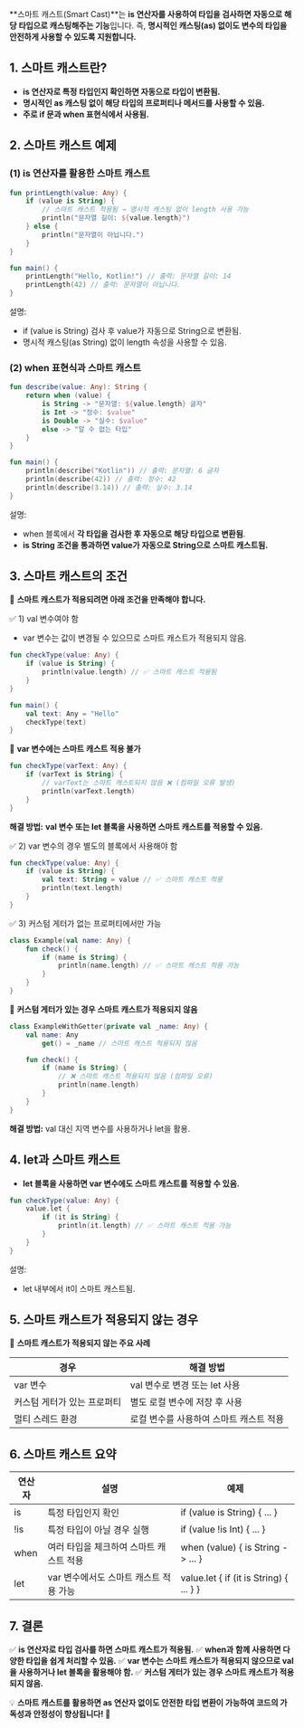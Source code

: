 
**스마트 캐스트(Smart Cast)**는 **is 연산자를 사용하여 타입을 검사하면 자동으로 해당 타입으로 캐스팅해주는 기능**입니다. 즉, **명시적인 캐스팅(as) 없이도 변수의 타입을 안전하게 사용할 수 있도록 지원합니다.**

## 1. 스마트 캐스트란?

- **is 연산자로 특정 타입인지 확인하면 자동으로 타입이 변환됨.**
- **명시적인 as 캐스팅 없이 해당 타입의 프로퍼티나 메서드를 사용할 수 있음.**
- **주로 if 문과 when 표현식에서 사용됨.**

## 2. 스마트 캐스트 예제

### (1) is 연산자를 활용한 스마트 캐스트

```kotlin
fun printLength(value: Any) {
    if (value is String) {
        // 스마트 캐스트 적용됨 → 명시적 캐스팅 없이 length 사용 가능
        println("문자열 길이: ${value.length}")
    } else {
        println("문자열이 아닙니다.")
    }
}

fun main() {
    printLength("Hello, Kotlin!") // 출력: 문자열 길이: 14
    printLength(42) // 출력: 문자열이 아닙니다.
}
```

설명:

- if (value is String) 검사 후 value가 자동으로 String으로 변환됨.
- 명시적 캐스팅(as String) 없이 length 속성을 사용할 수 있음.

### (2) when 표현식과 스마트 캐스트

```kotlin
fun describe(value: Any): String {
    return when (value) {
        is String -> "문자열: ${value.length} 글자"
        is Int -> "정수: $value"
        is Double -> "실수: $value"
        else -> "알 수 없는 타입"
    }
}

fun main() {
    println(describe("Kotlin")) // 출력: 문자열: 6 글자
    println(describe(42)) // 출력: 정수: 42
    println(describe(3.14)) // 출력: 실수: 3.14
}
```

설명:

- when 블록에서 **각 타입을 검사한 후 자동으로 해당 타입으로 변환됨**.
- **is String 조건을 통과하면 value가 자동으로 String으로 스마트 캐스트됨.**

## 3. 스마트 캐스트의 조건

🚀 **스마트 캐스트가 적용되려면 아래 조건을 만족해야 합니다.**

✅ 1) val 변수여야 함

- var 변수는 값이 변경될 수 있으므로 스마트 캐스트가 적용되지 않음.

```kotlin
fun checkType(value: Any) {
    if (value is String) {
        println(value.length) // ✅ 스마트 캐스트 적용됨
    }
}

fun main() {
    val text: Any = "Hello"
    checkType(text)
}
```

🚫 **var 변수에는 스마트 캐스트 적용 불가**

```kotlin
fun checkType(varText: Any) {
    if (varText is String) {
        // varText는 스마트 캐스트되지 않음 ❌ (컴파일 오류 발생)
        println(varText.length)
    }
}
```

**해결 방법:** **val 변수 또는 let 블록을 사용하면 스마트 캐스트를 적용할 수 있음.**

✅ 2) var 변수의 경우 별도의 블록에서 사용해야 함

```kotlin
fun checkType(value: Any) {
    if (value is String) {
        val text: String = value // ✅ 스마트 캐스트 적용
        println(text.length)
    }
}
```

✅ 3) 커스텀 게터가 없는 프로퍼티에서만 가능

```kotlin
class Example(val name: Any) {
    fun check() {
        if (name is String) {
            println(name.length) // ✅ 스마트 캐스트 적용 가능
        }
    }
}
```

🚫 **커스텀 게터가 있는 경우 스마트 캐스트가 적용되지 않음**

```kotlin
class ExampleWithGetter(private val _name: Any) {
    val name: Any
        get() = _name // 스마트 캐스트 적용되지 않음

    fun check() {
        if (name is String) {
            // ❌ 스마트 캐스트 적용되지 않음 (컴파일 오류)
            println(name.length)
        }
    }
}
```

**해결 방법:** val 대신 지역 변수를 사용하거나 let을 활용.

## 4. let과 스마트 캐스트

- **let 블록을 사용하면 var 변수에도 스마트 캐스트를 적용할 수 있음.**

```kotlin
fun checkType(value: Any) {
    value.let {
        if (it is String) {
            println(it.length) // ✅ 스마트 캐스트 적용 가능
        }
    }
}
```

설명:

- let 내부에서 it이 스마트 캐스트됨.

## 5. 스마트 캐스트가 적용되지 않는 경우

🚫 **스마트 캐스트가 적용되지 않는 주요 사례**

| **경우**          | **해결 방법**              |
| --------------- | ---------------------- |
| var 변수          | val 변수로 변경 또는 let 사용   |
| 커스텀 게터가 있는 프로퍼티 | 별도 로컬 변수에 저장 후 사용      |
| 멀티 스레드 환경       | 로컬 변수를 사용하여 스마트 캐스트 적용 |

## 6. 스마트 캐스트 요약

| **연산자** | **설명**                  | **예제**                                  |
| ------- | ----------------------- | --------------------------------------- |
| is      | 특정 타입인지 확인              | if (value is String) { ... }            |
| !is     | 특정 타입이 아닐 경우 실행         | if (value !is Int) { ... }              |
| when    | 여러 타입을 체크하여 스마트 캐스트 적용  | when (value) { is String -> ... }       |
| let     | var 변수에서도 스마트 캐스트 적용 가능 | value.let { if (it is String) { ... } } |

## 7. 결론

✅ **is 연산자로 타입 검사를 하면 스마트 캐스트가 적용됨.**
✅ **when과 함께 사용하면 다양한 타입을 쉽게 처리할 수 있음.**
✅ **var 변수는 스마트 캐스트가 적용되지 않으므로 val을 사용하거나 let 블록을 활용해야 함.**
✅ **커스텀 게터가 있는 경우 스마트 캐스트가 적용되지 않음.**

💡 **스마트 캐스트를 활용하면 as 연산자 없이도 안전한 타입 변환이 가능하여 코드의 가독성과 안정성이 향상됩니다! 🚀**